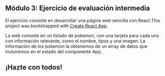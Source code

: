 ## Módulo 3: Ejercicio de evaluación intermedia


El ejercicio consiste en desarrollar una página web sencilla con React.This project was bootstrapped with [Create React App](https://github.com/facebook/create-react-app).

La web consiste en un listado de pokemon, con una tarjeta para cada uno con información relevante, como el
nombre, tipos y una imagen. La información de los pokemon la obtenemos de un array de datos que
incluiremos en el estado del componente App.

## ¡Hazte con todos!
